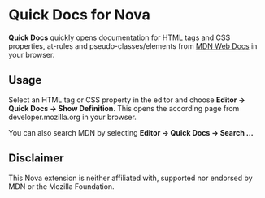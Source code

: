 # Quick Docs for Nova

**Quick Docs** quickly opens documentation for HTML tags and CSS properties, at-rules and pseudo-classes/elements from [MDN Web Docs](https://developer.mozilla.org) in your browser.

## Usage

Select an HTML tag or CSS property in the editor and choose **Editor → Quick Docs → Show Definition**. This opens the according page from developer.mozilla.org in your browser.

You can also search MDN by selecting **Editor → Quick Docs → Search …**

## Disclaimer

This Nova extension is neither affiliated with, supported nor endorsed by MDN or the Mozilla Foundation.

